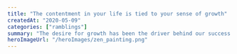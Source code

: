 ```yaml
---
title: "The contentment in your life is tied to your sense of growth"
createdAt: "2020-05-09"
categories: ["ramblings"]
summary: "The desire for growth has been the driver behind our success as a species but at the cost of being content with what we have."
heroImageUrl: "/heroImages/zen_painting.png"
---
```



